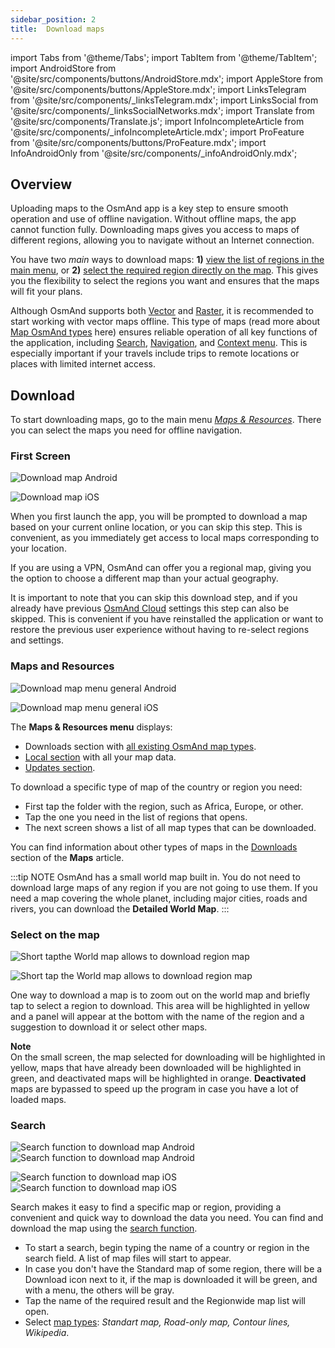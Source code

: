 ```yaml
---
sidebar_position: 2
title:  Download maps
---
```


import Tabs from '@theme/Tabs';
import TabItem from '@theme/TabItem';
import AndroidStore from '@site/src/components/buttons/AndroidStore.mdx';
import AppleStore from '@site/src/components/buttons/AppleStore.mdx';
import LinksTelegram from '@site/src/components/_linksTelegram.mdx';
import LinksSocial from '@site/src/components/_linksSocialNetworks.mdx';
import Translate from '@site/src/components/Translate.js';
import InfoIncompleteArticle from '@site/src/components/_infoIncompleteArticle.mdx';
import ProFeature from '@site/src/components/buttons/ProFeature.mdx';
import InfoAndroidOnly from '@site/src/components/_infoAndroidOnly.mdx';

## Overview

Uploading maps to the OsmAnd app is a key step to ensure smooth operation and use of offline navigation. Without offline maps, the app cannot function fully. Downloading maps gives you access to maps of different regions, allowing you to navigate without an Internet connection.  

You have two *main* ways to download maps: **1)** [view the list of regions in the main menu](#download-maps-menu), or **2)** [select the required region directly on the map](#select-on-the-map). This gives you the flexibility to select the regions you want and ensures that the maps will fit your plans.  

Although OsmAnd supports both [Vector](../map/vector-maps.md) and [Raster](../map/raster-maps.md), it is recommended to start working with vector maps offline. This type of maps (read more about [Map OsmAnd types](../personal/maps.md#map-types) here) ensures reliable operation of all key functions of the application, including [Search](../search/index.md), [Navigation](../navigation/index.md), and [Context menu](../map/map-context-menu.md). This is especially important if your travels include trips to remote locations or places with limited internet access.


## Download 

To start downloading maps, go to the main menu [*Maps & Resources*](../personal/maps.md). There you can select the maps you need for offline navigation.

### First Screen

<Tabs groupId="operating-systems">

<TabItem value="android" label="Android">

![Download map Android](@site/static/img/settings/start_screen_white_andr.png)

</TabItem>

<TabItem value="ios" label="iOS">

![Download map iOS](@site/static/img/settings/start_screen_white_ios.png)

</TabItem>

</Tabs>

When you first launch the app, you will be prompted to download a map based on your current online location, or you can skip this step. This is convenient, as you immediately get access to local maps corresponding to your location.  

If you are using a VPN, OsmAnd can offer you a regional map, giving you the option to choose a different map than your actual geography.  

It is important to note that you can skip this download step, and if you already have previous [OsmAnd Cloud](../personal/osmand-cloud.md) settings this step can also be skipped. This is convenient if you have reinstalled the application or want to restore the previous user experience without having to re-select regions and settings.


### Maps and Resources

<Tabs groupId="operating-systems">

<TabItem value="android" label="Android">

*<Translate android="true" ids="shared_string_menu,maps_and_resources,downloads"/>*

![Download map menu general Android](@site/static/img/personal/maps/download_menu_andr.png)  

</TabItem>

<TabItem value="ios" label="iOS">

*<Translate ios="true" ids="shared_string_menu,res_mapsres"/>*

![Download map menu general iOS](@site/static/img/personal/maps/download_menu_ios.png) 

</TabItem>

</Tabs>

The **Maps & Resources menu** displays:
- Downloads section with [all existing OsmAnd map types](../personal/maps.md#map-types).
- [Local section](../personal/maps.md#local) with all your map data.
- [Updates section](../personal/maps.md#updates).

To download a specific type of map of the country or region you need:
- First tap the folder with the region, such as Africa, Europe, or other.
- Tap the one you need in the list of regions that opens.
- The next screen shows a list of all map types that can be downloaded.

You can find information about other types of maps in the [Downloads](../personal/maps.md#downloads) section of the **Maps** article.

:::tip NOTE
OsmAnd has a small world map built in. You do not need to download large maps of any region if you are not going to use them. If you need a map covering the whole planet, including major cities, roads and rivers, you can download the **Detailed World Map**.
:::

### Select on the map

<Tabs groupId="operating-systems">

<TabItem value="android" label="Android">

![Short tapthe World map allows to download region map](@site/static/img/map/download_region_map_via_worldmap.png)

</TabItem>

<TabItem value="ios" label="iOS">

![Short tap the World map allows to download region map](@site/static/img/settings/download_region_map_via_worldmap_ios.png)

</TabItem>

</Tabs>

One way to download a map is to zoom out on the world map and briefly tap to select a region to download. This area will be highlighted in yellow and a panel will appear at the bottom with the name of the region and a suggestion to download it or select other maps.  

**Note**  
On the small screen, the map selected for downloading will be highlighted in yellow, maps that have already been downloaded will be highlighted in green, and deactivated maps will be highlighted in orange. **Deactivated** maps are bypassed to speed up the program in case you have a lot of loaded maps.  


### Search

<Tabs groupId="operating-systems">

<TabItem value="android" label="Android">

![Search function to download map Android](@site/static/img/settings/search_download_map_3_andr.png) ![Search function to download map Android](@site/static/img/settings/search_download_map_4_andr.png) 

</TabItem>

<TabItem value="ios" label="iOS">

![Search function to download map iOS](@site/static/img/settings/search_download_map_1_ios.png) ![Search function to download map iOS](@site/static/img/settings/search_download_map_2_ios.png) 

</TabItem>

</Tabs>

Search makes it easy to find a specific map or region, providing a convenient and quick way to download the data you need. You can find and download the map using the [search function](../search/index.md).

- To start a search, begin typing the name of a country or region in the search field. A list of map files will start to appear. 
- In case you don't have the Standard map of some region, there will be a Download icon next to it, if the map is downloaded it will be green, and with a menu, the others will be gray.
- Tap the name of the required result and the Regionwide map list will open.
- Select [map types](../personal/maps.md#map-types): *Standart map, Road-only map, Contour lines, Wikipedia*.

